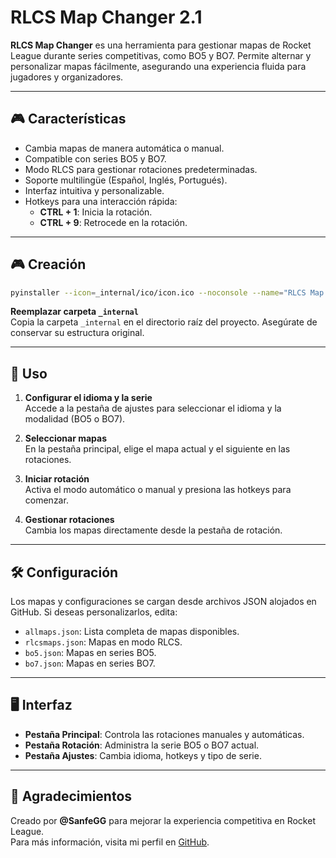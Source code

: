 # RLCS Map Changer 2.1

**RLCS Map Changer** es una herramienta para gestionar mapas de Rocket League durante series competitivas, como BO5 y BO7. Permite alternar y personalizar mapas fácilmente, asegurando una experiencia fluida para jugadores y organizadores.

---

## 🎮 Características

- Cambia mapas de manera automática o manual.
- Compatible con series BO5 y BO7.
- Modo RLCS para gestionar rotaciones predeterminadas.
- Soporte multilingüe (Español, Inglés, Portugués).
- Interfaz intuitiva y personalizable.
- Hotkeys para una interacción rápida:
  - **CTRL + 1**: Inicia la rotación.
  - **CTRL + 9**: Retrocede en la rotación.

---

## 🎮 Creación

   ```bash
   pyinstaller --icon=_internal/ico/icon.ico --noconsole --name="RLCS Map Changer 2.1" RLCSMapChangerBySanfeGGV2.1.py
   ```

  **Reemplazar carpeta `_internal`**  
   Copia la carpeta `_internal` en el directorio raíz del proyecto. Asegúrate de conservar su estructura original.

---

## 🚀 Uso

1. **Configurar el idioma y la serie**  
   Accede a la pestaña de ajustes para seleccionar el idioma y la modalidad (BO5 o BO7).

2. **Seleccionar mapas**  
   En la pestaña principal, elige el mapa actual y el siguiente en las rotaciones.

3. **Iniciar rotación**  
   Activa el modo automático o manual y presiona las hotkeys para comenzar.

4. **Gestionar rotaciones**  
   Cambia los mapas directamente desde la pestaña de rotación.

---

## 🛠️ Configuración

Los mapas y configuraciones se cargan desde archivos JSON alojados en GitHub. Si deseas personalizarlos, edita:

- `allmaps.json`: Lista completa de mapas disponibles.
- `rlcsmaps.json`: Mapas en modo RLCS.
- `bo5.json`: Mapas en series BO5.
- `bo7.json`: Mapas en series BO7.

---

## 🖥️ Interfaz

- **Pestaña Principal**: Controla las rotaciones manuales y automáticas.
- **Pestaña Rotación**: Administra la serie BO5 o BO7 actual.
- **Pestaña Ajustes**: Cambia idioma, hotkeys y tipo de serie.

---

## 🌟 Agradecimientos

Creado por **@SanfeGG** para mejorar la experiencia competitiva en Rocket League.  
Para más información, visita mi perfil en [GitHub](https://github.com/SanfeGG).

